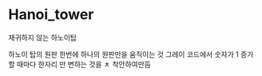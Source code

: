 # Hanoi_tower
재귀하지 않는 하노이탑

하노이 탑의 원판 한번에 하나의 원판만을 움직이는 것
그레이 코드에서 숫자가 1 증가 할 때마다 한자리 만 변하는 것을 ㅊ 착안하여만듬 
